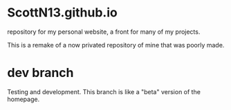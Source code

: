 # ScottN13.github.io
repository for my personal website, a front for many of my projects.

This is a remake of a now privated repository of mine that was poorly made.

# dev branch
Testing and development. This branch is like a "beta" version of the homepage.
